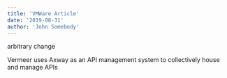 ```yaml
---
title: 'VMWare Article'
date: '2019-08-31'
author: 'John Somebody'
---
```

arbitrary change

Vermeer uses Axway as an API management system to collectively house and manage APIs